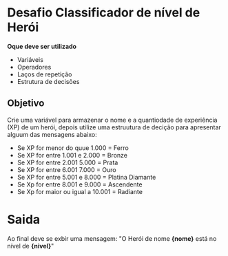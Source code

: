 # Desafio Classificador de nível de Herói

**Oque deve ser utilizado**

- Variáveis
- Operadores
- Laços de repetição
- Estrutura de decisões

## Objetivo

Crie uma variável para armazenar o nome e a quantiodade de experiência (XP) de um herói, depois utilize uma estruutura de decição para apresentar alguum das mensagens abaixo:

- Se XP for menor do quue 1.000 = Ferro
- Se XP for entre 1.001 e 2.000 = Bronze
- Se XP for entre 2.001  5.000 = Prata
- Se XP for entre 6.001  7.000 = Ouro
- Se XP for entre 5.001 e 8.000 = Platina Diamante
- Se Xp for entre 8.001 e 9.000 = Ascendente
- Se Xp for maior ou igual a 10.001 = Radiante

# Saida

Ao final deve se exbir uma mensagem:
"O Herói de nome **{nome}** está no nível de **{nivel}**"